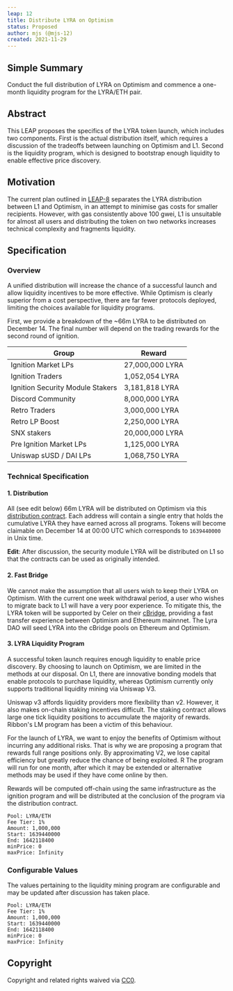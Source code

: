 ```yaml
---
leap: 12
title: Distribute LYRA on Optimism
status: Proposed
author: mjs (@mjs-12)
created: 2021-11-29
---
```


<!--You can leave these HTML comments in your merged LEAP and delete the visible duplicate text guides, they will not appear and may be helpful to refer to if you edit it again. This is the suggested template for new LEAPs. Note that a LEAP number will be assigned by an editor. When opening a p ull request to submit your LEAP, please use an abbreviated title in the filename, `leap-draft_title_abbrev.md`. The title should be 44 characters or less.-->

## Simple Summary
<!--"If you can't explain it simply, you don't understand it well enough." Simply describe the outcome the proposed changes intends to achieve. This should be non-technical and accessible to a casual community member.-->
Conduct the full distribution of LYRA on Optimism and commence a one-month liquidity program for the LYRA/ETH pair.

## Abstract
<!--A short (~200 word) description of the proposed change, the abstract should clearly describe the proposed change. This is what *will* be done if the LEAP is implemented, not *why* it should be done or *how* it will be done. If the LEAP proposes deploying a new contract, write, "we propose to deploy a new contract that will do x".-->
This LEAP proposes the specifics of the LYRA token launch, which includes two components. First is the actual distribution itself, which requires a discussion of the tradeoffs between launching on Optimism and L1. Second is the liquidity program, which is designed to bootstrap enough liquidity to enable effective price discovery.

##  Motivation
<!--This is the problem statement. This is the *why* of the LEAP. It should clearly explain *why* the current state of the protocol is inadequate.  It is critical that you explain *why* the change is needed, if the LEAP proposes changing how something is calculated, you must address *why* the current calculation is innaccurate or wrong. This is not the place to describe how the LEAP will address the issue!-->
The current plan outlined in [LEAP-8](https://leaps.lyra.finance/leaps/leap-8) separates the LYRA distribution between L1 and Optimism, in an attempt to minimise gas costs for smaller recipients. However, with gas consistently above 100 gwei, L1 is unsuitable for almost all users and distributing the token on two networks increases technical complexity and fragments liquidity. 

## Specification

<!--The specification should describe the syntax and semantics of any new feature, there are five sections
1. Overview
2. Rationale
3. Technical Specification
4. Test Cases
5. Configurable Values
-->

### Overview
<!--This is a high level overview of *how* the LEAP will solve the problem. The overview should clearly describe how the new feature will be implemented.-->
A unified distribution will increase the chance of a successful launch and allow liquidity incentives to be more effective. While Optimism is clearly superior from a cost perspective, there are far fewer protocols deployed, limiting the choices available for liquidity programs.

First, we provide a breakdown of the ~66m LYRA to be distributed on December 14. The final number will depend on the trading rewards for the second round of ignition.

| Group  | Reward      |
| ----------- | ----------- |
| Ignition Market LPs | 27,000,000 LYRA |
| Ignition Traders | 1,052,054 LYRA |
| Ignition Security Module Stakers | 3,181,818 LYRA |
| Discord Community | 8,000,000 LYRA |
| Retro Traders | 3,000,000 LYRA|
| Retro LP Boost | 2,250,000 LYRA |
| SNX stakers | 20,000,000 LYRA |
| Pre Ignition Market LPs | 1,125,000 LYRA |
| Uniswap sUSD / DAI LPs | 1,068,750 LYRA |

### Technical Specification
<!--The technical specification should outline the public API of the changes proposed. That is, changes to any of the interfaces Lyra currently exposes or the creations of new ones.-->

#### 1. Distribution
All (see edit below) 66m LYRA will be distributed on Optimism via this [distribution contract](https://github.com/lyra-finance/lyra-protocol/blob/master/contracts/governance/LyraDistributor.sol). Each address will contain a single entry that holds the cumulative LYRA they have earned across all programs. Tokens will become claimable on December 14 at 00:00 UTC which corresponds to `1639440000` in Unix time.

**Edit**: After discussion, the security module LYRA will be distributed on L1 so that the contracts can be used as originally intended.

#### 2. Fast Bridge
We cannot make the assumption that all users wish to keep their LYRA on Optimism. With the current one week withdrawal period, a user who wishes to migrate back to L1 will have a very poor experience. To mitigate this, the LYRA token will be supported by Celer on their [cBridge](https://cbridge.celer.network/#/transfer), providing a fast transfer experience between Optimism and Ethereum mainnnet. The Lyra DAO will seed LYRA into the cBridge pools on Ethereum and Optimism.

#### 3. LYRA Liquidity Program

A successful token launch requires enough liquidity to enable price discovery. By choosing to launch on Optimism, we are limited in the methods at our disposal. On L1, there are innovative bonding models that enable protocols to purchase liquidity, whereas Optimism currently only supports traditional liquidity mining via Uniswap V3.

Uniswap v3 affords liquidity providers more flexibility than v2. However, it also makes on-chain staking incentives difficult. The staking contract allows large one tick liquidity positions to accumulate the majority of rewards. Ribbon's LM program has been a victim of this behaviour.

For the launch of LYRA, we want to enjoy the benefits of Optimism without incurring any additional risks. That is why we are proposing a program that rewards full range positions only. By approximating V2, we lose capital efficiency but greatly reduce the chance of being exploited. R The program will run for one month, after which it may be extended or alternative methods may be used if they have come online by then.

Rewards will be computed off-chain using the same infrastructure as the ignition program and will be distributed at the conclusion of the program via the distribution contract.

```
Pool: LYRA/ETH
Fee Tier: 1%
Amount: 1,000,000
Start: 1639440000
End: 1642118400
minPrice: 0
maxPrice: Infinity
```

### Configurable Values
<!--Please list all values configurable under this implementation.-->
The values pertaining to the liquidity mining program are configurable and may be updated after discussion has taken place.

```
Pool: LYRA/ETH
Fee Tier: 1%
Amount: 1,000,000
Start: 1639440000
End: 1642118400
minPrice: 0
maxPrice: Infinity
```

## Copyright
Copyright and related rights waived via [CC0](https://creativecommons.org/publicdomain/zero/1.0/).
